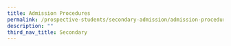 ```yaml
---
title: Admission Procedures
permalink: /prospective-students/secondary-admission/admission-procedure/
description: ""
third_nav_title: Secondary
---
```

